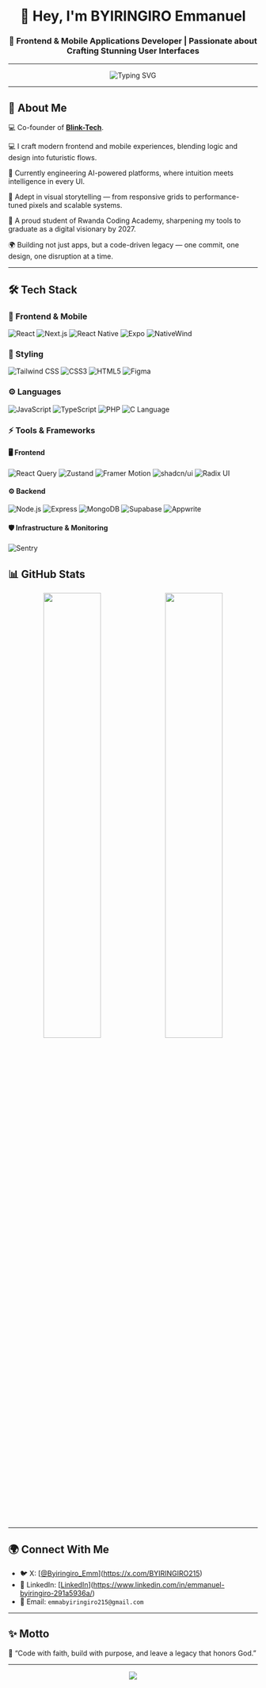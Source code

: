 <h1 align="center">👋 Hey, I'm BYIRINGIRO Emmanuel</h1>
<h3 align="center">🚀 Frontend & Mobile Applications Developer | Passionate about Crafting Stunning User Interfaces</h3>

---

<p align="center">
  <img src="https://readme-typing-svg.demolab.com?font=Fira+Code&duration=3000&pause=1000&center=true&vCenter=true&width=435&lines=Transforming+ideas+into+pixel-perfect+interfaces;Frontend+%7C+Mobile+%7C+AI-ready+UIs;React+%2F+Next.js+%2F+React+Native+%2F+Tailwind" alt="Typing SVG" />
</p>

---

## 🧠 About Me
💻 Co-founder of **[Blink-Tech](https://www.blinktechnologiz.com)**.

💻 I craft modern frontend and mobile experiences, blending logic and design into futuristic flows.

🚀 Currently engineering AI-powered platforms, where intuition meets intelligence in every UI.

🎨 Adept in visual storytelling — from responsive grids to performance-tuned pixels and scalable systems.

🧩 A proud student of Rwanda Coding Academy, sharpening my tools to graduate as a digital visionary by 2027.

🌍 Building not just apps, but a code-driven legacy — one commit, one design, one disruption at a time.

---

## 🛠️ Tech Stack

### 🚀 Frontend & Mobile
![React](https://img.shields.io/badge/-React-black?style=flat-square&logo=react)
![Next.js](https://img.shields.io/badge/-Next.js-black?style=flat-square&logo=next.js)
![React Native](https://img.shields.io/badge/-React%20Native-black?style=flat-square&logo=react)
![Expo](https://img.shields.io/badge/-Expo-000000?style=flat-square&logo=expo)
![NativeWind](https://img.shields.io/badge/-NativeWind-06B6D4?style=flat-square&logo=tailwindcss)

### 💅 Styling
![Tailwind CSS](https://img.shields.io/badge/-TailwindCSS-06B6D4?style=flat-square&logo=tailwindcss)
![CSS3](https://img.shields.io/badge/-CSS3-1572B6?style=flat-square&logo=css3)
![HTML5](https://img.shields.io/badge/-HTML5-E34F26?style=flat-square&logo=html5)
![Figma](https://img.shields.io/badge/-Figma-black?style=flat-square&logo=figma)

### ⚙️ Languages
![JavaScript](https://img.shields.io/badge/-JavaScript-F7DF1E?style=flat-square&logo=javascript)
![TypeScript](https://img.shields.io/badge/-TypeScript-3178C6?style=flat-square&logo=typescript)
![PHP](https://img.shields.io/badge/-PHP-777BB4?style=flat-square&logo=php)
![C Language](https://img.shields.io/badge/-C-00599C?style=flat-square&logo=c)

### ⚡ Tools & Frameworks

#### 🖥️ Frontend
![React Query](https://img.shields.io/badge/-React%20Query-FF4154?style=flat-square&logo=react-query)
![Zustand](https://img.shields.io/badge/-Zustand-000000?style=flat-square&logo=react)
![Framer Motion](https://img.shields.io/badge/-Framer%20Motion-0055FF?style=flat-square&logo=framer)
![shadcn/ui](https://img.shields.io/badge/-shadcn%2Fui-000000?style=flat-square&logo=shadcnui)
![Radix UI](https://img.shields.io/badge/-Radix%20UI-000000?style=flat-square&logo=radix-ui)

#### ⚙️ Backend
![Node.js](https://img.shields.io/badge/-Node.js-339933?style=flat-square&logo=node.js)
![Express](https://img.shields.io/badge/-Express-black?style=flat-square&logo=express)
![MongoDB](https://img.shields.io/badge/-MongoDB-47A248?style=flat-square&logo=mongodb)
![Supabase](https://img.shields.io/badge/-Supabase-3ECF8E?style=flat-square&logo=supabase)
![Appwrite](https://img.shields.io/badge/-Appwrite-F02E65?style=flat-square&logo=appwrite)

#### 🛡️ Infrastructure & Monitoring
![Sentry](https://img.shields.io/badge/-Sentry-362D59?style=flat-square&logo=sentry)



## 📊 GitHub Stats

<p align="center">
  <img src="https://github-readme-stats.vercel.app/api?username=Byiringiro215&show_icons=true&theme=radical" width="48%" />
  <img src="https://github-readme-streak-stats.herokuapp.com/?user=Byiringiro215&theme=radical" width="48%" />
</p>

---

## 🌍 Connect With Me


- 🐦 X: [[@Byiringiro_Emm](https://twitter.com/Byiringiro_Emm)](https://x.com/BYIRINGIRO215)
- 💼 LinkedIn: [[LinkedIn](https://linkedin.com)](https://www.linkedin.com/in/emmanuel-byiringiro-291a5936a/)
- 💌 Email: `emmabyiringiro215@gmail.com`

---

## ✨ Motto

💬 “Code with faith, build with purpose, and leave a legacy that honors God.”

---

<p align="center">
  <img src="https://capsule-render.vercel.app/api?type=waving&color=0a192f&height=100&section=footer"/>
</p>
